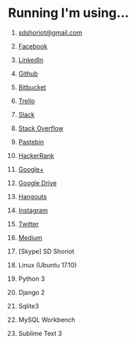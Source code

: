 # Running I'm using...

1. sdshoriot@gmail.com

2. [Facebook](https://www.facebook.com/shoriot) 

3. [LinkedIn](https://www.linkedin.com/in/sd-shoriot/)

4. [Github](https://github.com/sdshoriot)

5. [Bitbucket](https://bitbucket.org/sdshoriot/)

6. [Trello](https://trello.com/sdshoriot/boards)

7. [Slack](https://sdshoriot.slack.com/)

8. [Stack Overflow](https://stackoverflow.com/users/8742316/sd-shoriot?tab=profile)

9. [Pastebin](https://pastebin.com/u/Shoriot)

10. [HackerRank](https://www.hackerrank.com/sdshoriot?hr_r=1)

11. [Google+](https://plus.google.com/u/0/109738649575393209761)

12. [Google Drive](https://drive.google.com/drive/my-drive?ogsrc=32)

13. [Hangouts](https://mail.google.com/mail/u/0/#inbox)

14. [Instagram](https://www.instagram.com/sd_shoriot/)

15. [Twitter](https://twitter.com/SdShoriot)

16. [Medium](https://medium.com/@sdshoriot)

17. [Skype] SD Shoriot

18. Linux (Ubuntu 17.10)

19. Python 3

20. Django 2

21. Sqlite3

22. MySQL Workbench 

23. Sublime Text 3